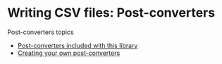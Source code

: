 # Writing CSV files: Post-converters

 Post-converters topics
- [Post-converters included with this library](./PostConverters-Included-Custom.md)
- [Creating your own post-converters](./PostConverters-Creating-Custom.md)